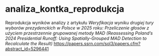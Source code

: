 # analiza_kontka_reprodukcja
Reprodukcja wyników analizy z artykułu _Weryfikacja wyniku drugiej tury wyborów prezydenckich w Polsce w 2025 roku: Przeliczenie głosów z użyciem przestrzennie grupowanej metody MAD (Reassessing Poland’s 2024 Presidential Runoff: Using Spatially-Grouped MAD Detection to Recalculate the Result)_ https://papers.ssrn.com/sol3/papers.cfm?abstract_id=5296441

